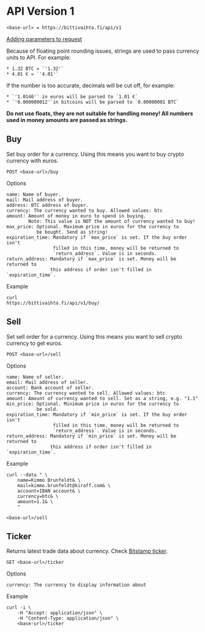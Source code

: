 API Version 1
=============

    <base-url> = https://bittivaihto.fi/api/v1

[Adding parameters to request](http://stackoverflow.com/a/14551219)

Because of floating point rounding issues, strings are used to pass currency units to API. For example:

    * 1.32 BTC = `'1.32'`
    * 4.01 € = `'4.01'`

If the number is too accurate, decimals will be cut off, for example:

    * `'1.0146'` in euros will be parsed to `1.01 €`
    * `'0.000000012'`in bitcoins will be parsed to `0.00000001 BTC`

**Do not use floats, they are not suitable for handling money! All numbers used in money amounts are passed as strings.**


Buy
---

Set buy order for a currency. Using this means you want to buy crypto currency
with euros.

    POST <base-url>/buy

Options

    name: Name of buyer.
    mail: Mail address of buyer.
    address: BTC address of buyer.
    currency: The currency wanted to buy. Allowed values: btc
    amount: Amount of money in euro to spend in buying.
            Note: This value is NOT the amount of currency wanted to buy!
    max_price: Optional. Maximum price in euros for the currency to
               be bought. Send as string!
    expiration_time: Mandatory if `max_price` is set. If the buy order isn't
                     filled in this time, money will be returned to
                     `return_address`. Value is in seconds.
    return_address: Mandatory if `max_price` is set. Money will be returned to
                    this address if order isn't filled in `expiration_time`.


Example

    curl
    https://bittivaihto.fi/api/v1/buy/


Sell
---

Set sell order for a currency. Using this means you want to sell crypto currency
to get euros.

    POST <base-url>/sell

Options

    name: Name of seller.
    email: Mail address of seller.
    account: Bank account of seller.
    currency: The currency wanted to sell. Allowed values: btc
    amount: Amount of currency wanted to sell. Set as a string, e.g. "1.1"
    min_price: Optional. Minimum price in euros for the currency to
               be sold.
    expiration_time: Mandatory if `min_price` is set. If the buy order isn't
                     filled in this time, money will be returned to
                     `return_address`. Value is in seconds.
    return_address: Mandatory if `min_price` is set. Money will be returned to
                    this address if order isn't filled in `expiration_time`.


Example

    curl --data " \
        name=Kimmo Brunfeldt& \
        mail=kimmo.brunfeldt@kiraff.com& \
        account=IBAN account& \
        currency=btc& \
        amount=1.1& \
        "

    <base-url>/sell

Ticker
------

Returns latest trade data about currency.
Check [Bitstamp ticker](https://www.bitstamp.net/api/ticker/).

    GET <base-url>/ticker

Options

    currency: The currency to display information about

Example


    curl -i \
        -H "Accept: application/json" \
        -H "Content-Type: application/json" \
        <base-url>/ticker


